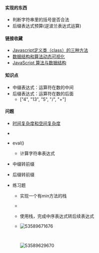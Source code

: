 #### 实现的东西

* 判断字符串里的括号是否合法
* 后缀表达式预算(逆波兰表达式运算)



#### 链接收藏

* [Javascript定义类（class）的三种方法](http://www.ruanyifeng.com/blog/2012/07/three_ways_to_define_a_javascript_class.html)
* [数据结构和算法动态可视化](https://visualgo.net/zh)
* [JavaScript 算法与数据结构](https://github.com/trekhleb/javascript-algorithms/blob/master/README.zh-CN.md)

#### 知识点

* 中缀表达式：运算符在数的中间
* 后缀表达式：运算符在数的后面
  * ["4", "13", "5", "/", "+"]

#### 问题

* [时间复杂度和空间复杂度](https://blog.csdn.net/zxm490484080/article/details/72210501)
* ​


* eval()
  * 计算字符串表达式
* 中缀转前缀
* 后缀转前缀


* 练习题

  * 实现一个有min方法的栈

  * ​

  * 使用栈，完成中序表达式转后续表达式

  * ![53589671676](C:\Users\Administrator\AppData\Local\Temp\1535896716760.png)

    ​

    ![53589629670](C:\Users\Administrator\AppData\Local\Temp\1535896296703.png)